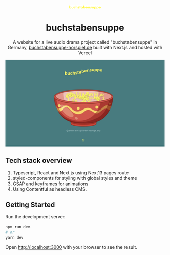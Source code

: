 <div align="center">
  <img alt="Logo" src="https://raw.githubusercontent.com/sopoour/buchstabensuppe/main/src/assets/logo.png" width="100" />
</div>
<h1 align="center">
 buchstabensuppe
</h1>
<p align="center">
  A website for a live audio drama project called "buchstabensuppe" in Germany,  <a href="https://buchstabensuppe-hörspiel.de" target="_blank">buchstabensuppe-hörspiel.de</a> built with Next.js and hosted with Vercel
</p>

![demo](https://raw.githubusercontent.com/sopoour/buchstabensuppe/main/src/assets/demo.png)

## Tech stack overview

1. Typescript, React and Next.js using Next13 pages route 
2. styled-components for styling with global styles and theme
3. GSAP and keyframes for animations
4. Using Contentful as headless CMS.


## Getting Started

Run the development server:

```bash
npm run dev
# or
yarn dev

```

Open [http://localhost:3000](http://localhost:3000) with your browser to see the result.
